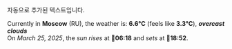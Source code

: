 
자동으로 추가된 텍스트입니다.

<!--START_SECTION:weather:moscow-->
Currently in **Moscow** (RU), the weather is: **6.6°C** (feels like **3.3°C**), ***overcast clouds***<br/>
On *March 25, 2025*, the *sun rises* at 🌅**06:18** and *sets* at 🌇**18:52**.
<!--END_SECTION:weather-->
